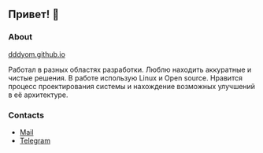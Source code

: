 ## Привет! 👋

### About
[dddyom.github.io](https://dddyom.github.io/)

Работал в разных областях разработки. Люблю находить аккуратные и чистые решения. В работе использую Linux и Open source. Нравится процесс проектирования системы и нахождение возможных улучшений в её архитектуре.

### Contacts
- [Mail](mailto:dddyom@gmail.com)
- [Telegram](https://t.me/dddyom)
